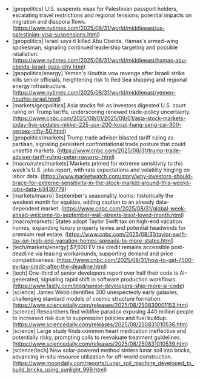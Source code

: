 - [geopolitics] U.S. suspends visas for Palestinian passport holders, escalating travel restrictions and regional tensions; potential impacts on migration and diaspora flows. (https://www.nytimes.com/2025/08/31/world/middleeast/us-palestinian-visa-suspensions.html)
- [geopolitics] Israel says it killed Abu Obeida, Hamas's armed-wing spokesman, signaling continued leadership targeting and possible retaliation. (https://www.nytimes.com/2025/08/31/world/middleeast/hamas-abu-obeida-israel-gaza-city.html)
- [geopolitics/energy] Yemen's Houthis vow revenge after Israeli strike kills senior officials, heightening risk to Red Sea shipping and regional energy infrastructure. (https://www.nytimes.com/2025/08/31/world/middleeast/yemen-houthis-israel.html)
- [markets/geopolitics] Asia stocks fell as investors digested U.S. court ruling on Trump tariffs, underscoring renewed trade-policy uncertainty. (https://www.cnbc.com/2025/09/01/2025/09/01/asia-stock-markets-today-live-updates-nikkei-225-asx-200-kospi-hang-seng-csi-300-sensex-nifty-50.html)
- [geopolitics/markets] Trump trade adviser blasted tariff ruling as partisan, signaling persistent confrontational trade posture that could unsettle markets. (https://www.cnbc.com/2025/08/31/trump-trade-adviser-tariff-ruling-peter-navarro-.html)
- [macro/rates/markets] Markets primed for extreme sensitivity to this week's U.S. jobs report, with rate expectations and volatility hinging on labor data. (https://www.marketwatch.com/story/why-investors-should-brace-for-extreme-sensitivity-in-the-stock-market-around-this-weeks-jobs-data-b3430779)
- [markets/macro] September's seasonality looms: historically the weakest month for equities, adding caution to an already data-dependent market. (https://www.cnbc.com/2025/08/31/global-week-ahead-welcome-to-september-wall-streets-least-loved-month.html)
- [macro/markets] States adopt Taylor Swift tax on high-end vacation homes, expanding luxury property levies and potential headwinds for premium real estate. (https://www.cnbc.com/2025/08/31/taylor-swift-tax-on-high-end-vacation-homes-spreads-to-more-states.html)
- [tech/markets/energy] $7,500 EV tax credit remains accessible post-deadline via leasing workarounds, supporting demand and price competitiveness. (https://www.cnbc.com/2025/08/31/how-to-get-7500-ev-tax-credit-after-the-deadline.html)
- [tech] One-third of senior developers report over half their code is AI-generated, signaling rapid shift in software production workflows. (https://www.fastly.com/blog/senior-developers-ship-more-ai-code)
- [science] James Webb identifies 300 unexpectedly early galaxies, challenging standard models of cosmic structure formation. (https://www.sciencedaily.com/releases/2025/08/250830001153.htm)
- [science] Researchers find wildfire paradox exposing 440 million people to increased risk due to suppression policies and fuel buildup. (https://www.sciencedaily.com/releases/2025/08/250831010536.htm)
- [science] Large study finds common heart medication ineffective and potentially risky, prompting calls to reevaluate treatment guidelines. (https://www.sciencedaily.com/releases/2025/08/250831010539.htm)
- [science/tech] New solar-powered method sinters lunar soil into bricks, advancing in-situ resource utilization for off-world construction. (https://www.moondaily.com/reports/Lunar_soil_machine_developed_to_build_bricks_using_sunlight_999.html)